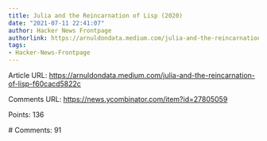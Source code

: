 ```yaml
---
title: Julia and the Reincarnation of Lisp (2020)
date: "2021-07-11 22:41:07"
author: Hacker News Frontpage
authorlink: https://arnuldondata.medium.com/julia-and-the-reincarnation-of-lisp-f60cacd5822c
tags:
- Hacker-News-Frontpage
---
```


<p>Article URL: <a href="https://arnuldondata.medium.com/julia-and-the-reincarnation-of-lisp-f60cacd5822c">https://arnuldondata.medium.com/julia-and-the-reincarnation-of-lisp-f60cacd5822c</a></p>
<p>Comments URL: <a href="https://news.ycombinator.com/item?id=27805059">https://news.ycombinator.com/item?id=27805059</a></p>
<p>Points: 136</p>
<p># Comments: 91</p>
